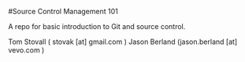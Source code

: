 #Source Control Management 101

A repo for basic introduction to Git and source control.

Tom Stovall ( stovak [at] gmail.com ) 
Jason Berland (jason.berland [at] vevo.com )

